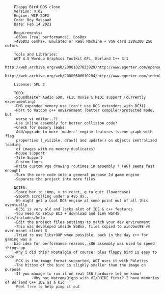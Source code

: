 		Flappy Bird DOS clone
		Version: 0.02
		Engine: WIP-2DFX
		Code: Roy Massaad
		Date: Feb 14 2021

		Requirements:
		-86Box (real performance), DosBox
		-486DX2 66mhz+, Emulated or Real Machine + VGA card 320x200 256 colors

		Tools and Libraries:
		WGT 4.5 Wordup Graphics ToolKit GPL, Borland C++ 3.1
                http://web.archive.org/web/20001027023929/http://www.egerter.com/opensource.htm
                http://web.archive.org/web/20000606010204/http://www.egerter.com/index3.htm

		License: GPL 2

		TODO:
		-Soundbaster Audio SDK, FLIC movie & MIDI support (currently experimenting)
		-EMS expanded memory use (can't use DOS extenders with BC31)
		-Port to Watcom c++ environment (better compiler/protected mode, but
		 worse vi editor..?)
		-Use inline assembly for better collision code?
		-Check for memory leaks
		-Add/upgrade to more 'modern' engine features (scene graph with flag
		 properties (_visible, draw() and update() on objects centralized loading
		 of images with no memory duplicates)
		-Mouse support
		-Tile Support
		-Custom fonts
		-Write custom vga drawing routines in assembly ? (WGT seems fast enough)
		-Turn the core code into a general purpose 2d game engine
		-Separate the project into more files

		NOTES:
		-Space bar to jump, x to reset, q to quit (lowercase)
		-Smooth scrolling under a 486 dx..
		-We might get a cool DOS engine at some point out of all this eventually
		-BC31 is very old and lacks alot of IDE & c++ features
		-You need to setup BC3 + download and link WGT45 libs/includes/help
		-Edit the project files settings to match your dev environment
		-This was developed inside 86Box, files copied to windows98 vm over msnet client 3
		-Tried to use libs+OOP when possible, back in the day c++ for gaming was a
		bad idea for performance reasons, x86 assembly was used to speed things up
		-Why i did this? Nostalgia of course! plus flappy bird is easy to code
		-PCX is the image format supported, WGT uses it with Palettes
		-The hitbox of the bird is slighly smaller than the image on purpose
		-If you manage to run it on real 486 hardware let me know!
                -Why not Watcom/Djgpp with VI/RHIDE first? I have memories of Borland C++ IDE as a kid
		-Feel free to help pimp it out

